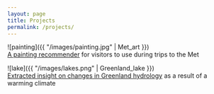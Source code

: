 ```yaml
---
layout: page
title: Projects
permalink: /projects/ 
---
```


![painting]({{ "/images/painting.jpg" | Met_art }})  
[A painting recommender](https://github.com/cchen181/painting_recommender_for_Met) for visitors to use during trips to the Met 
  
![lake]({{ "/images/lakes.png" | Greenland_lake }})  
[Extracted insight on changes in Greenland hydrology](https://drive.google.com/open?id=1flqM6_7qg2Dc0JCme1mglB5Rhv6McSSh) as a result of a warming climate
